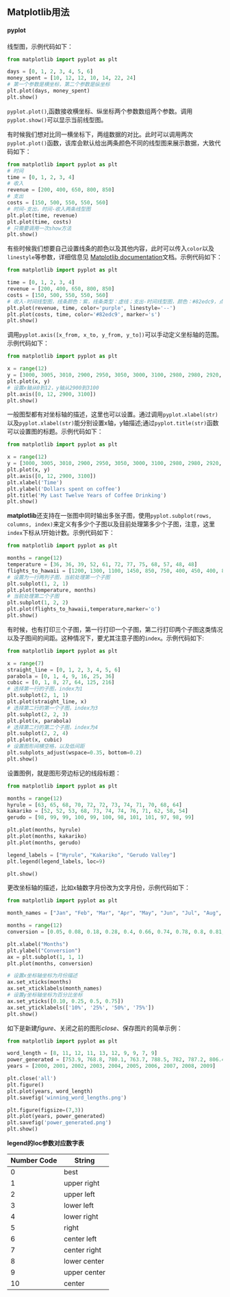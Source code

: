 ## Matplotlib用法

#### pyplot

线型图，示例代码如下：

```python
from matplotlib import pyplot as plt

days = [0, 1, 2, 3, 4, 5, 6]
money_spent = [10, 12, 12, 10, 14, 22, 24]
# 第一个参数是横坐标，第二个参数是纵坐标
plt.plot(days, money_spent)
plt.show()
```

`pyplot.plot()`,函数接收横坐标、纵坐标两个参数数组两个参数。调用`pyplot.show()`可以显示当前线型图。

有时候我们想对比同一横坐标下，两组数据的对比。此时可以调用两次`pyplot.plot()`函数，该库会默认给出两条颜色不同的线型图来展示数据，大致代码如下：

```python
from matplotlib import pyplot as plt
# 时间
time = [0, 1, 2, 3, 4]
# 收入
revenue = [200, 400, 650, 800, 850]
# 支出
costs = [150, 500, 550, 550, 560]
# 时间-支出，时间-收入两条线型图
plt.plot(time, revenue)
plt.plot(time, costs)
# 只需要调用一次show方法
plt.show()
```

有些时候我们想要自己设置线条的颜色以及其他内容，此时可以传入`color`以及`linestyle`等参数，详细信息见 [Matplotlib documentation](https://matplotlib.org/api/lines_api.html)文档。示例代码如下：

```python
from matplotlib import pyplot as plt

time = [0, 1, 2, 3, 4]
revenue = [200, 400, 650, 800, 850]
costs = [150, 500, 550, 550, 560]
# 收入-时间线型图，线条颜色：紫，线条类型：虚线；支出-时间线型图，颜色：#82edc9，点类型：方形
plt.plot(revenue, time, color='purple', linestyle='--')
plt.plot(costs, time, color='#82edc9', marker='s')
plt.show()
```

调用`pyplot.axis([x_from, x_to, y_from, y_to])`可以手动定义坐标轴的范围。示例代码如下：

```python
from matplotlib import pyplot as plt

x = range(12)
y = [3000, 3005, 3010, 2900, 2950, 3050, 3000, 3100, 2980, 2980, 2920, 3010]
plt.plot(x, y)
# 设置x轴从0到12，y轴从2900到3100
plt.axis([0, 12, 2900, 3100])
plt.show()
```

一般图型都有对坐标轴的描述，这里也可以设置。通过调用`pyplot.xlabel(str)`以及`pyplot.xlabel(str)`能分别设置x轴，y轴描述;通过`pyplot.title(str)`函数可以设置图的标题。示例代码如下：

```python
from matplotlib import pyplot as plt

x = range(12)
y = [3000, 3005, 3010, 2900, 2950, 3050, 3000, 3100, 2980, 2980, 2920, 3010]
plt.plot(x, y)
plt.axis([0, 12, 2900, 3100])
plt.xlabel('Time')
plt.ylabel('Dollars spent on coffee')
plt.title('My Last Twelve Years of Coffee Drinking')
plt.show()
```

**matplotlib**还支持在一张图中同时输出多张子图，使用`pyplot.subplot(rows, columns, index)`来定义有多少个子图以及目前处理第多少个子图，注意，这里`index`下标从*1*开始计数。示例代码如下：

```python
from matplotlib import pyplot as plt

months = range(12)
temperature = [36, 36, 39, 52, 61, 72, 77, 75, 68, 57, 48, 48]
flights_to_hawaii = [1200, 1300, 1100, 1450, 850, 750, 400, 450, 400, 860, 990, 1000]
# 设置为一行两列子图，当前处理第一个子图
plt.subplot(1, 2, 1)
plt.plot(temperature, months)
# 当前处理第二个子图
plt.subplot(1, 2, 2)
plt.plot(flights_to_hawaii,temperature,marker='o')
plt.show()
```

有时候，也有打印三个子图，第一行打印一个子图，第二行打印两个子图这类情况以及子图间的间距。这种情况下，要尤其注意子图的`index`。示例代码如下:

```python
from matplotlib import pyplot as plt

x = range(7)
straight_line = [0, 1, 2, 3, 4, 5, 6]
parabola = [0, 1, 4, 9, 16, 25, 36]
cubic = [0, 1, 8, 27, 64, 125, 216]
# 选择第一行的子图，index为1
plt.subplot(2, 1, 1)
plt.plot(straight_line, x)
# 选择第二行的第一个子图，index为3
plt.subplot(2, 2, 3)
plt.plot(x, parabola)
# 选择第二行的第二个子图，index为4
plt.subplot(2, 2, 4)
plt.plot(x, cubic)
# 设置图形间横空格，以及低间距
plt.subplots_adjust(wspace=0.35, bottom=0.2)
plt.show()
```

设置图例，就是图形旁边标记的线段标题：

```python
from matplotlib import pyplot as plt

months = range(12)
hyrule = [63, 65, 68, 70, 72, 72, 73, 74, 71, 70, 68, 64]
kakariko = [52, 52, 53, 68, 73, 74, 74, 76, 71, 62, 58, 54]
gerudo = [98, 99, 99, 100, 99, 100, 98, 101, 101, 97, 98, 99]

plt.plot(months, hyrule)
plt.plot(months, kakariko)
plt.plot(months, gerudo)

legend_labels = ["Hyrule", "Kakariko", "Gerudo Valley"]
plt.legend(legend_labels, loc=9)

plt.show()
```

更改坐标轴的描述，比如x轴数字月份改为文字月份，示例代码如下：

```python
from matplotlib import pyplot as plt

month_names = ["Jan", "Feb", "Mar", "Apr", "May", "Jun", "Jul", "Aug", "Sep","Oct", "Nov", "Dec"]

months = range(12)
conversion = [0.05, 0.08, 0.18, 0.28, 0.4, 0.66, 0.74, 0.78, 0.8, 0.81, 0.85, 0.85]

plt.xlabel("Months")
plt.ylabel("Conversion")
ax = plt.subplot(1, 1, 1)
plt.plot(months, conversion)

# 设置x坐标轴坐标为月份描述
ax.set_xticks(months)
ax.set_xticklabels(month_names)
# 设置y坐标轴坐标为百分比坐标
ax.set_yticks([0.10, 0.25, 0.5, 0.75])
ax.set_yticklabels(['10%', '25%', '50%', '75%'])
plt.show()
```

如下是新建*figure*、关闭之前的图形*close*、保存图片的简单示例：

```python
from matplotlib import pyplot as plt

word_length = [8, 11, 12, 11, 13, 12, 9, 9, 7, 9]
power_generated = [753.9, 768.8, 780.1, 763.7, 788.5, 782, 787.2, 806.4, 806.2, 798.9]
years = [2000, 2001, 2002, 2003, 2004, 2005, 2006, 2007, 2008, 2009]

plt.close('all')
plt.figure()
plt.plot(years, word_length)
plt.savefig('winning_word_lengths.png')

plt.figure(figsize=(7,3))
plt.plot(years, power_generated)
plt.savefig('power_generated.png')
plt.show()
```



**legend的loc参数对应数字表**

| Number Code | String       |
| ----------- | ------------ |
| 0           | best         |
| 1           | upper right  |
| 2           | upper left   |
| 3           | lower left   |
| 4           | lower right  |
| 5           | right        |
| 6           | center left  |
| 7           | center right |
| 8           | lower center |
| 9           | upper center |
| 10          | center       |

